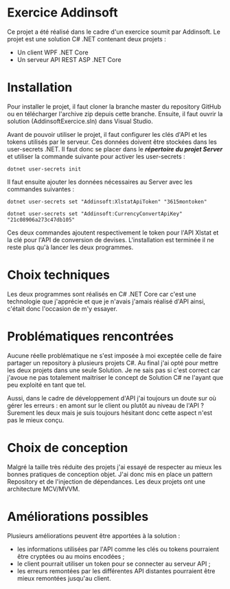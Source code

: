 # Exercice Addinsoft

Ce projet a été réalisé dans le cadre d'un exercice soumit par Addinsoft. Le projet est une solution C# .NET contenant deux projets :
- Un client WPF .NET Core
- Un serveur API REST ASP .NET Core

# Installation

Pour installer le projet, il faut cloner la branche master du repository GitHub ou en télécharger l'archive zip depuis cette branche. Ensuite, il faut ouvrir la solution (AddinsoftExercice.sln) dans Visual Studio.

Avant de pouvoir utiliser le projet, il faut configurer les clés d'API et les tokens utilisés par le serveur. Ces données doivent être stockées dans les user-secrets .NET. Il faut donc se placer dans le ***répertoire du projet Server*** et utiliser la commande suivante pour activer les user-secrets :

`dotnet user-secrets init`

Il faut ensuite ajouter les données nécessaires au Server avec les commandes suivantes :

`dotnet user-secrets set "Addinsoft:XlstatApiToken" "3615montoken"`

`dotnet user-secrets set "Addinsoft:CurrencyConvertApiKey" "21c08906a273c47db105"`

Ces deux commandes ajoutent respectivement le token pour l'API Xlstat et la clé pour l'API de conversion de devises.
L'installation est terminée il ne reste plus qu'à lancer les deux programmes.

# Choix techniques
Les deux programmes sont réalisés en C# .NET Core car c'est une technologie que j'apprécie et que je n'avais j'amais réalisé d'API ainsi, c'était donc l'occasion de m'y essayer.

# Problématiques rencontrées
Aucune réelle problématique ne s'est imposée à moi exceptée celle de faire partager un repository à plusieurs projets C#. Au final j'ai opté pour mettre les deux projets dans une seule Solution. Je ne sais pas si c'est correct car j'avoue ne pas totalement maitriser le concept de Solution C# ne l'ayant que peu exploité en tant que tel.

Aussi, dans le cadre de développement d'API j'ai toujours un doute sur où gérer les erreurs : en amont sur le client ou plutôt au niveau de l'API ? Surement les deux mais je suis toujours hésitant donc cette aspect n'est pas le mieux conçu.

# Choix de conception
Malgré la taille très réduite des projets j'ai essayé de respecter au mieux les bonnes pratiques de conception objet. J'ai donc mis en place un pattern Repository et de l'injection de dépendances. Les deux projets ont une architecture MCV/MVVM.

# Améliorations possibles
Plusieurs améliorations peuvent être apportées à la solution :
- les informations utilisées par l'API comme les clés ou tokens pourraient être cryptées ou au moins encodées ;
- le client pourrait utiliser un token pour se connecter au serveur API ;
- les erreurs remontées par les différentes API distantes pourraient être mieux remontées jusqu'au client.

